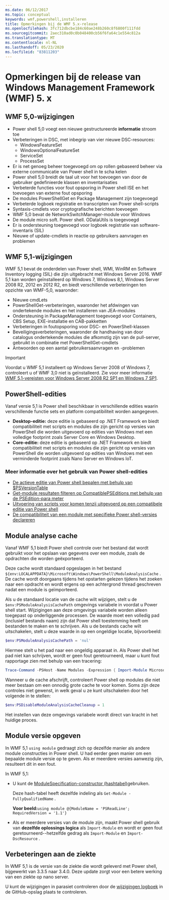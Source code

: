 ```yaml
---
ms.date: 06/12/2017
ms.topic: conceptual
keywords: wmf,powershell,installeren
title: Opmerkingen bij de WMF 5.x-release
ms.openlocfilehash: 3fc712dbcbe184c60ae248b260c8f6800f111fdd
ms.sourcegitcommit: 2aec310ad0c0b048400cb56f6fa64c1e554c812a
ms.translationtype: MT
ms.contentlocale: nl-NL
ms.lasthandoff: 05/23/2020
ms.locfileid: "83811203"
---
```

# <a name="windows-management-framework-wmf-5x-release-notes"></a>Opmerkingen bij de release van Windows Management Framework (WMF) 5. x

## <a name="wmf-50-changes"></a>WMF 5,0-wijzigingen

- Power shell 5,0 voegt een nieuwe gestructureerde **informatie** stroom toe
- Verbeteringen in DSC, met inbegrip van vier nieuwe DSC-resources:
  - WindowsFeatureSet
  - WindowsOptionalFeatureSet
  - ServiceSet
  - ProcessSet
- Er is net genoeg beheer toegevoegd om op rollen gebaseerd beheer via externe communicatie van Power shell in te scha kelen
- Power shell 5,0 breidt de taal uit voor het toevoegen van door de gebruiker gedefinieerde klassen en inventarisaties
- Verbeterde functies voor fout opsporing in Power shell ISE en het toevoegen van externe fout opsporing
- De modules PowerShellGet en Package Management zijn toegevoegd
- Verbeterde logboek registratie en transcripten van Power shell-scripts
- Syntaxis-cmdlets voor cryptografische berichten toevoegen
- WMF 5,0 bevat de NetworkSwitchManager-module voor Windows
- De module micro soft. Power shell. ODataUtils is toegevoegd
- Er is ondersteuning toegevoegd voor logboek registratie van software-inventaris (SIL)
- Nieuwe of update-cmdlets in reactie op gebruikers aanvragen en problemen

## <a name="wmf-51-changes"></a>WMF 5,1-wijzigingen

WMF 5,1 bevat de onderdelen van Power shell, WMI, WinRM en Software Inventory logging (SIL) die zijn uitgebracht met Windows Server 2016. WMF 5,1 kan worden geïnstalleerd op Windows 7, Windows 8,1, Windows Server 2008 R2, 2012 en 2012 R2, en biedt verschillende verbeteringen ten opzichte van WMF-5,0, waaronder:

- Nieuwe cmdLets
- PowerShellGet-verbeteringen, waaronder het afdwingen van ondertekende modules en het installeren van JEA-modules
- Ondersteuning in PackageManagement toegevoegd voor Containers, CBS Setup, EXE-installatie en CAB-pakketten
- Verbeteringen in foutopsporing voor DSC- en PowerShell-klassen
- Beveiligingsverbeteringen, waaronder de handhaving van door catalogus ondertekende modules die afkomstig zijn van de pull-server, gebruikt in combinatie met PowerShellGet-cmdlets
- Antwoorden op een aantal gebruikersaanvragen en -problemen

> [!IMPORTANT]
> Voordat u WMF 5,1 installeert op Windows Server 2008 of Windows 7, controleert u of WMF 3,0 niet is geïnstalleerd. Zie voor meer informatie [WMF 5,1-vereisten voor Windows Server 2008 R2 SP1 en Windows 7 SP1](../setup/install-configure.md#wmf-51-prerequisites-for-windows-server-2008-r2-sp1-and-windows-7-sp1).

## <a name="powershell-editions"></a>PowerShell-edities

Vanaf versie 5,1 is Power shell beschikbaar in verschillende edities waarin verschillende functie sets en platform compatibiliteit worden aangegeven.

- **Desktop-editie:** deze editie is gebaseerd op .NET Framework en biedt compatibiliteit met scripts en modules die zijn gericht op versies van PowerShell die worden uitgevoerd op edities van Windows met een volledige footprint zoals Server Core en Windows Desktop.
- **Core-editie:** deze editie is gebaseerd op .NET Framework en biedt compatibiliteit met scripts en modules die zijn gericht op versies van PowerShell die worden uitgevoerd op edities van Windows met een verminderde footprint zoals Nano Server en Windows IoT.

### <a name="learn-more-about-using-powershell-editions"></a>Meer informatie over het gebruik van Power shell-edities

- [De actieve editie van Power shell bepalen met behulp van $PSVersionTable](/powershell/module/microsoft.powershell.core/about/about_automatic_variables)
- [Get-module resultaten filteren op CompatiblePSEditions met behulp van de PSEdition-para meter](/powershell/module/microsoft.powershell.core/get-module)
- [Uitvoering van scripts voor komen tenzij uitgevoerd op een compatibele editie van Power shell](/powershell/scripting/gallery/concepts/script-psedition-support)
- [De compatibiliteit van een module met specifieke Power shell-versies declareren](/powershell/scripting/gallery/concepts/module-psedition-support)

## <a name="module-analysis-cache"></a>Module analyse cache

Vanaf WMF 5,1 biedt Power shell controle over het bestand dat wordt gebruikt voor het opslaan van gegevens over een module, zoals de opdrachten die worden geëxporteerd.

Deze cache wordt standaard opgeslagen in het bestand `${env:LOCALAPPDATA}\Microsoft\Windows\PowerShell\ModuleAnalysisCache` . De cache wordt doorgaans tijdens het opstarten gelezen tijdens het zoeken naar een opdracht en wordt ergens op een achtergrond thread geschreven nadat een module is geïmporteerd.

Als u de standaard locatie van de cache wilt wijzigen, stelt u de `$env:PSModuleAnalysisCachePath` omgevings variabele in voordat u Power shell start. Wijzigingen aan deze omgevings variabele worden alleen toegepast op onderliggende processen. De waarde moet een volledig pad (inclusief bestands naam) zijn dat Power shell toestemming heeft om bestanden te maken en te schrijven. Als u de bestands cache wilt uitschakelen, stelt u deze waarde in op een ongeldige locatie, bijvoorbeeld:

```powershell
$env:PSModuleAnalysisCachePath = 'nul'
```

Hiermee stelt u het pad naar een ongeldig apparaat in. Als Power shell het pad niet kan schrijven, wordt er geen fout geretourneerd, maar u kunt fout rapportage zien met behulp van een tracering:

```powershell
Trace-Command -PSHost -Name Modules -Expression { Import-Module Microsoft.PowerShell.Management -Force }
```

Wanneer u de cache afschrijft, controleert Power shell op modules die niet meer bestaan om een onnodig grote cache te voor komen. Soms zijn deze controles niet gewenst, in welk geval u ze kunt uitschakelen door het volgende in te stellen:

```powershell
$env:PSDisableModuleAnalysisCacheCleanup = 1
```

Het instellen van deze omgevings variabele wordt direct van kracht in het huidige proces.

## <a name="specifying-module-version"></a>Module versie opgeven

In WMF 5,1 `using module` gedraagt zich op dezelfde manier als andere module constructies in Power shell.
U had eerder geen manier om een bepaalde module versie op te geven. Als er meerdere versies aanwezig zijn, resulteert dit in een fout.

In WMF 5,1:

- U kunt de [ModuleSpecification-constructor (hashtabel)](/dotnet/api/microsoft.powershell.commands.modulespecification.-ctor?view=powershellsdk-1.1.0#Microsoft_PowerShell_Commands_ModuleSpecification__ctor_System_Collections_Hashtable_)gebruiken.

  Deze hash-tabel heeft dezelfde indeling als `Get-Module -FullyQualifiedName` .

  **Voor beeld:**`using module @{ModuleName = 'PSReadLine'; RequiredVersion = '1.1'}`

- Als er meerdere versies van de module zijn, maakt Power shell gebruik van **dezelfde oplossings logica** als `Import-Module` en wordt er geen fout geretourneerd--hetzelfde gedrag als `Import-Module` en `Import-DscResource` .

## <a name="improvements-to-pester"></a>Verbeteringen aan de ziekte

In WMF 5,1 is de versie van de ziekte die wordt geleverd met Power shell, bijgewerkt van 3.3.5 naar 3.4.0.
Deze update zorgt voor een betere werking van een ziekte op nano server.

U kunt de wijzigingen in parasiet controleren door de [wijzigingen logboek](https://github.com/pester/Pester/blob/master/CHANGELOG.md) in de GitHub-opslag plaats te controleren.
